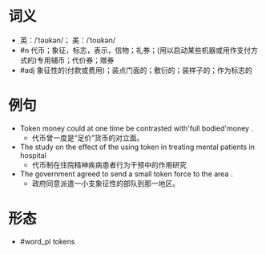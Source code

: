 # 词义
- 英：/ˈtəʊkən/； 美：/ˈtoʊkən/
- #n 代币；象征，标志，表示，信物；礼券；(用以启动某些机器或用作支付方式的)专用辅币；代价券；赠券
- #adj 象征性的(付款或费用)；装点门面的；敷衍的；装样子的；作为标志的
# 例句
- Token money could at one time be contrasted with'full bodied'money .
	- 代币曾一度是“足价”货币的对立面。
- The study on the effect of the using token in treating mental patients in hospital
	- 代币制在住院精神疾病患者行为干预中的作用研究
- The government agreed to send a small token force to the area .
	- 政府同意派遣一小支象征性的部队到那一地区。
# 形态
- #word_pl tokens

